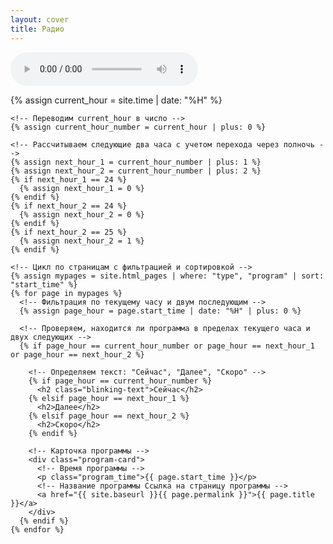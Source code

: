 ```yaml
---
layout: cover
title: Радио
---
```


  <!-- Основной градиентный фон -->
  <div class="gradient"></div>

  <!-- Аудиоплеер, скрытый по умолчанию -->
  <audio id="audioPlayer" controls></audio>

  <!-- Секция для отображения карточек программ -->
  <div id="programsContainer" class="programs-grid">
    <!-- Получаем текущий час -->
    {% assign current_hour = site.time | date: "%H" %}

    <!-- Переводим current_hour в число -->
    {% assign current_hour_number = current_hour | plus: 0 %}

    <!-- Рассчитываем следующие два часа с учетом перехода через полночь -->
    {% assign next_hour_1 = current_hour_number | plus: 1 %}
    {% assign next_hour_2 = current_hour_number | plus: 2 %}
    {% if next_hour_1 == 24 %}
      {% assign next_hour_1 = 0 %}
    {% endif %}
    {% if next_hour_2 == 24 %}
      {% assign next_hour_2 = 0 %}
    {% endif %}
    {% if next_hour_2 == 25 %}
      {% assign next_hour_2 = 1 %}
    {% endif %}

    <!-- Цикл по страницам с фильтрацией и сортировкой -->
    {% assign mypages = site.html_pages | where: "type", "program" | sort: "start_time" %}
    {% for page in mypages %}
      <!-- Фильтрация по текущему часу и двум последующим -->
      {% assign page_hour = page.start_time | date: "%H" | plus: 0 %}

      <!-- Проверяем, находится ли программа в пределах текущего часа и двух следующих -->
      {% if page_hour == current_hour_number or page_hour == next_hour_1 or page_hour == next_hour_2 %}

        <!-- Определяем текст: "Сейчас", "Далее", "Скоро" -->
        {% if page_hour == current_hour_number %}
          <h2 class="blinking-text">Сейчас</h2>
        {% elsif page_hour == next_hour_1 %}
          <h2>Далее</h2>
        {% elsif page_hour == next_hour_2 %}
          <h2>Скоро</h2>
        {% endif %}

        <!-- Карточка программы -->
        <div class="program-card">
          <!-- Время программы -->
          <p class="program_time">{{ page.start_time }}</p>
          <!-- Название программы Ссылка на страницу программы -->
          <a href="{{ site.baseurl }}{{ page.permalink }}">{{ page.title }}</a>
        </div>
      {% endif %}
    {% endfor %}
  </div>

